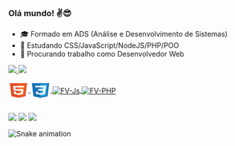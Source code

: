 ### Olá mundo! ✌😎

- 🎓 Formado em ADS (Análise e Desenvolvimento de Sistemas)
- 🌱 Estudando CSS/JavaScript/NodeJS/PHP/POO 
- 👀 Procurando trabalho como Desenvolvedor Web

<div>
 <a href="https://github.com/felipevianaa7" >
 <img altura="180em" src="https://github-readme-stats.vercel.app/api?username=felipevianaa7&show_icons=true&theme=dracula&include_all_commits=true&count_private=true"/>
 <img altura="180em" src="https://github-readme-stats.vercel.app/api/top-langs/?username=felipevianaa7&layout=compact&langs_count=7&theme=dracula"/>
</div>
  
 <div style="display: inline_block"><br>
 <img align="center" alt="FV-HTML" height="30" width="40" src="https://raw.githubusercontent.com/devicons/devicon/master/icons/html5/html5-original.svg">
 <img align="center" alt="FV-CSS" height="30" width="40" src="https://raw.githubusercontent.com/devicons/devicon/master/icons/css3/css3-original.svg">
 <img align="center" alt="FV-Js" height="30" width="40" src="https://cdn.jsdelivr.net/gh/devicons/devicon/icons/javascript/javascript-original.svg">
 <img align="center" alt="FV-PHP" height="30" width="40" src="https://cdn.jsdelivr.net/gh/devicons/devicon/icons/php/php-original.svg"> 
</div>
  
  ##
  
  <div>    
  <a href="https://instagram.com/felipevianaa7" target="_blank"><img src="https://img.shields.io/badge/-Instagram-%23E4405F?style=for-the-badge&logo=instagram&logoColor=white" target="_blank"></a>
  <a href = "mailto:ribeiroer13@gmail.com"><img src="https://img.shields.io/badge/-Gmail-%23333?style=for-the-badge&logo=gmail&logoColor=white" target="_blank"></a>
  <a href="https://www.linkedin.com/in/felipe-viana-ti/" target="_blank"><img src="https://img.shields.io/badge/-LinkedIn-%230077B5?style=for-the-badge&logo=linkedin&logoColor=white" target="_blank"></a> 
  </div>
  
  ![Snake animation](felipevianaa7)



